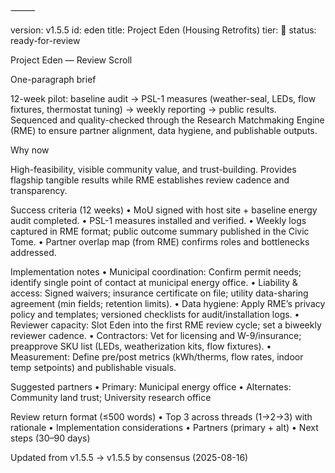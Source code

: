 
⸻

version: v1.5.5
id: eden
title: Project Eden (Housing Retrofits)
tier: 🧭
status: ready-for-review

Project Eden — Review Scroll

One-paragraph brief

12-week pilot: baseline audit → PSL-1 measures (weather-seal, LEDs, flow fixtures, thermostat tuning) → weekly reporting → public results. Sequenced and quality-checked through the Research Matchmaking Engine (RME) to ensure partner alignment, data hygiene, and publishable outputs.

Why now

High-feasibility, visible community value, and trust-building. Provides flagship tangible results while RME establishes review cadence and transparency.

Success criteria (12 weeks)
 • MoU signed with host site + baseline energy audit completed.
 • PSL-1 measures installed and verified.
 • Weekly logs captured in RME format; public outcome summary published in the Civic Tome.
 • Partner overlap map (from RME) confirms roles and bottlenecks addressed.

Implementation notes
 • Municipal coordination: Confirm permit needs; identify single point of contact at municipal energy office.
 • Liability & access: Signed waivers; insurance certificate on file; utility data-sharing agreement (min fields; retention limits).
 • Data hygiene: Apply RME’s privacy policy and templates; versioned checklists for audit/installation logs.
 • Reviewer capacity: Slot Eden into the first RME review cycle; set a biweekly reviewer cadence.
 • Contractors: Vet for licensing and W-9/insurance; preapprove SKU list (LEDs, weatherization kits, flow fixtures).
 • Measurement: Define pre/post metrics (kWh/therms, flow rates, indoor temp setpoints) and publishable visuals.

Suggested partners
 • Primary: Municipal energy office
 • Alternates: Community land trust; University research office

Review return format (≤500 words)
 • Top 3 across threads (1→2→3) with rationale
 • Implementation considerations
 • Partners (primary + alt)
 • Next steps (30–90 days)

Updated from v1.5.5 → v1.5.5 by consensus (2025-08-16)
